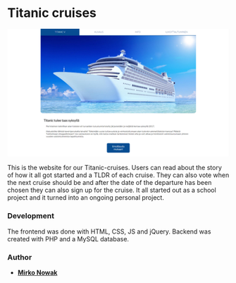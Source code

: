 # Titanic cruises

![Landing page](images/Titanic.png)

This is the website for our Titanic-cruises. Users can read about the story of how it all got started and a TLDR of each cruise. They can also vote when the next cruise should be and after the date of the departure has been chosen they can also sign up for the cruise. It all started out as a school project and it turned into an ongoing personal project.


### Development

The frontend was done with HTML, CSS, JS and jQuery. Backend was created with PHP and a MySQL database.

### Author

 * **[Mirko Nowak](https://www.linkedin.com/in/mirkonowak/)**